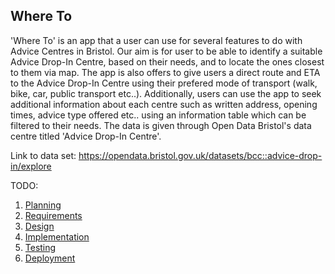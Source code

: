 ## Where To

'Where To' is an app  that a user can use for several features to do with Advice Centres in Bristol. Our aim is for user to be able to identify a suitable Advice Drop-In Centre, based on their needs, and to locate the ones closest to them via map. The app is also offers to give users a direct route and ETA to the Advice Drop-In Centre using their prefered mode of transport (walk, bike, car, public transport etc..). Additionally, users can use the app to seek additional information about each centre such as written address, opening times, advice type offered etc.. using an information table which can be filtered to their needs. The data is given through Open Data Bristol's data centre titled 'Advice Drop-In Centre'. 

Link to data set: https://opendata.bristol.gov.uk/datasets/bcc::advice-drop-in/explore


TODO: 

1. [Planning](docs/planning.md)
2. [Requirements](docs/requirements.md)
3. [Design](docs/design.md)
4. [Implementation](docs/implementation.md)
5. [Testing](docs/testing.md)
6. [Deployment](docs/deployment.md)
